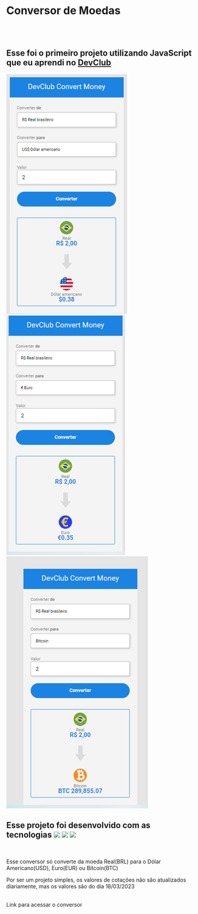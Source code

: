 <h1>Conversor de Moedas</h1>
<br>
<br>
<h2>Esse foi o primeiro projeto utilizando JavaScript que eu aprendi no <a href="https://rodolfomori.com.br/devclub">DevClub</a> </h2>

<img src="https://github.com/DenysDelfino/ConversorDeMoedas.Js/blob/master/assets/01-dolar.png?raw=true"/>  <img src="https://github.com/DenysDelfino/ConversorDeMoedas.Js/blob/master/assets/02-%20euro.png?raw=true" /><img src="https://github.com/DenysDelfino/ConversorDeMoedas.Js/blob/master/assets/03%20-%20bitcoin.png?raw=true" />
<h2>Esse projeto foi desenvolvido com as tecnologias <img src="https://img.shields.io/badge/HTML5-E34F26?style=for-the-badge&logo=html5&logoColor=white"/> <img src="https://img.shields.io/badge/CSS3-1572B6?style=for-the-badge&logo=css3&logoColor=white"/> <img src="https://img.shields.io/badge/JavaScript-F7DF1E?style=for-the-badge&logo=javascript&logoColor=black"/></h2>
<br>
<p>Esse conversor só converte da moeda Real(BRL) para o Dólar Americano(USD), Euro(EUR) ou Bitcoin(BTC)</p>
<p>Por ser um projeto simples, os valores de cotações não são atualizados diariamente, mas os valores são do dia 18/03/2023</p>
<br>
Link para acessar o conversor <a href="https://denysdelfino.github.io/meu-primeiro-projeto-javascript-conversorDeMoedas./" /a>
  

